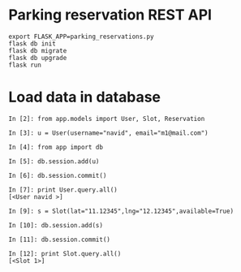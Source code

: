 Parking reservation REST API
===========================


```
export FLASK_APP=parking_reservations.py
flask db init
flask db migrate
flask db upgrade
flask run
```


Load data in database
=====================
```
In [2]: from app.models import User, Slot, Reservation

In [3]: u = User(username="navid", email="m1@mail.com")

In [4]: from app import db

In [5]: db.session.add(u)

In [6]: db.session.commit()

In [7]: print User.query.all()
[<User navid >]

In [9]: s = Slot(lat="11.12345",lng="12.12345",available=True)

In [10]: db.session.add(s)

In [11]: db.session.commit()

In [12]: print Slot.query.all()
[<Slot 1>]

```
